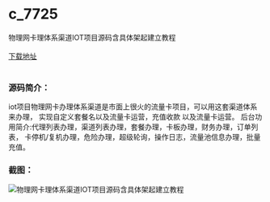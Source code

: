 # c_7725
物理网卡理体系渠道IOT项目源码含具体架起建立教程
<br/></br>
[下载地址](https://www.uuid2.com/7725.html "下载地址")
<br/></br>
<h3>源码简介：</h3>
<p>iot项目物理网卡办理体系渠道是市面上很火的流量卡项目，可以用这套渠道体系来办理，
实现自定义套餐名以及流量卡运营，充值收款 以及流量卡运营。
后台功用简介:代理列表办理，渠道列表办理，套餐办理，卡板办理，财务办理，订单列表，
卡停机/复机办理，危险办理，超级轮询，操作日志，流量池信息办理，批量充值。<p>
<h3>截图：</h3>
<img src="https://www.uuid2.com/wp-content/uploads/img/uimage/27711646622202.gif" alt="物理网卡理体系渠道IOT项目源码含具体架起建立教程">
